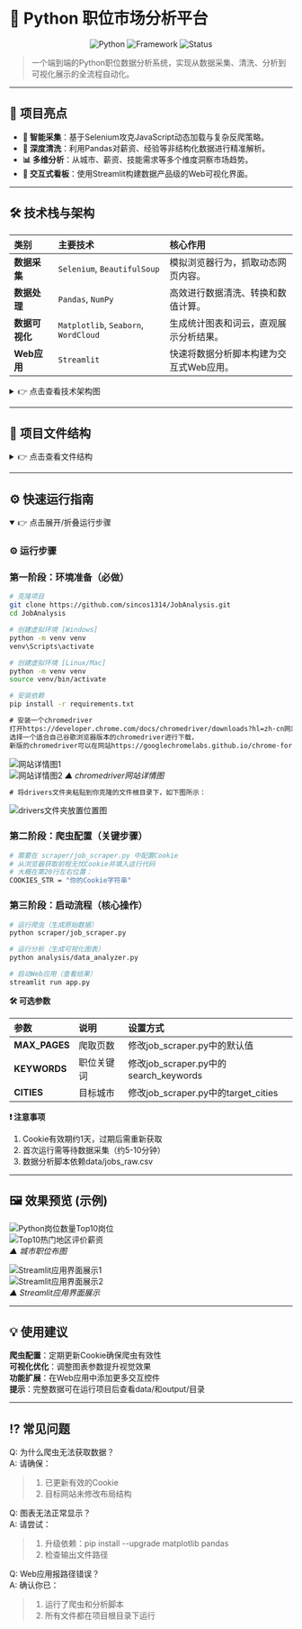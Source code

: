 # 🐍 Python 职位市场分析平台

<div align="center">

![Python](https://img.shields.io/badge/Python-3.9%2B-blue?logo=python&logoColor=white)
![Framework](https://img.shields.io/badge/Framework-Streamlit-red)
![Status](https://img.shields.io/badge/Status-Active-brightgreen)

</div>

> 一个端到端的Python职位数据分析系统，实现从数据采集、清洗、分析到可视化展示的全流程自动化。

---

## 🌟 项目亮点

-   **🎯 智能采集**：基于Selenium攻克JavaScript动态加载与复杂反爬策略。
-   **🧹 深度清洗**：利用Pandas对薪资、经验等非结构化数据进行精准解析。
-   **📊 多维分析**：从城市、薪资、技能需求等多个维度洞察市场趋势。
-   **🎨 交互式看板**：使用Streamlit构建数据产品级的Web可视化界面。

---

## 🛠️ 技术栈与架构

| 类别 | 主要技术 | 核心作用 |
| :--- | :--- | :--- |
| **数据采集** | `Selenium`, `BeautifulSoup` | 模拟浏览器行为，抓取动态网页内容。 |
| **数据处理** | `Pandas`, `NumPy` | 高效进行数据清洗、转换和数值计算。 |
| **数据可视化**| `Matplotlib`, `Seaborn`, `WordCloud`| 生成统计图表和词云，直观展示分析结果。 |
| **Web应用** | `Streamlit` | 快速将数据分析脚本构建为交互式Web应用。 |

<details>
<summary>👉 点击查看技术架构图</summary>

**▸ 数据采集层**  
   ├── 🔍 动态页面抓取 (Selenium)  
   └── 📦 输出：原始数据 CSV  

**▸ 数据处理层**  
   ├── 🧼 数据清洗 (Pandas)  
   ├── 🔢 数据分析 (NumPy)  
   └── 📦 输出：清洗后数据集  

**▸ 可视化层**  
   ├── 📊 图表生成 (Matplotlib/Seaborn)  
   ├── ☁️ 词云生成 (WordCloud)  
   └── 📦 输出：分析图表 PNG  

**▸ 应用层**  
   └── 🖥️ 交互式看板 (Streamlit)  

**完整流程：**  
1. 采集层 → 获取原始数据  
2. 处理层 → 提炼有价值信息  
3. 可视化层 → 创建直观图表  
4. 应用层 → 展示分析结果  

</details>

---

## 📂 项目文件结构
<details> <summary>👉 点击查看文件结构</summary>

```plaintext
📁 JobAnalysis/                        # 项目根目录
│
├── 📄 app.py                          # 🚀 Streamlit主应用入口
├── 📄 requirements.txt                # ⚙️ Python依赖库列表
├── 📄 README.md                       # 📖 项目文档(你现在看的这个文件)
│
├── 📁 scraper/                        # 🕸️ 数据采集模块
│   ├── 📄 job_scraper.py              # 动态网页爬虫主脚本
│   └── 📄 __init__.py                 # Python包标识文件
│
├── 📁 analysis/                       # 📊 数据分析模块
│   ├── 📄 data_analyzer.py            # 数据处理与分析脚本
│   └── 📄 __init__.py                 # Python包标识文件
│
├── 📁 drivers/                        # 🖥️ 浏览器驱动程序(可选)
│   └── 🔧 chromedriver.exe            # Chrome浏览器驱动
│
├── 📁 data/                           # 💾 数据存储目录(自动生成)
│   ├── 📝 jobs_raw.csv                # 原始网页抓取数据
│   └── 📝 jobs_cleaned.csv            # 清洗后的结构数据
│
├── 📁 output/                         # 🖼️ 分析结果目录(自动生成)
│   ├── 🎨 job_counts_by_city.png      # 职位城市分布图
│   ├── 💰 salary_by_city.png          # 城市薪资水平图
│   └── 🧠 skills_wordcloud.png        # 技能需求词云图
│
├── 📁 docs/                           # 📚 项目文档资源
│   └── 🖼️ demo.png                    # 项目截图/演示图
│
└── 📁 .git/                           # 🔒 Git版本控制目录(隐藏)
```

</details>

---

## ⚙️ 快速运行指南
<details open> <summary>👉 点击展开/折叠运行步骤</summary>

### ⚙️ 运行步骤

### 第一阶段：环境准备（必做）
```bash
# 克隆项目
git clone https://github.com/sincos1314/JobAnalysis.git
cd JobAnalysis
```
```bash
# 创建虚拟环境 [Windows]
python -m venv venv
venv\Scripts\activate

# 创建虚拟环境 [Linux/Mac]
python -m venv venv
source venv/bin/activate
```
```bash
# 安装依赖
pip install -r requirements.txt
```
```txt
# 安装一个chromedriver
打开https://developer.chrome.com/docs/chromedriver/downloads?hl=zh-cn网站，
选择一个适合自己谷歌浏览器版本的chromedriver进行下载，
新版的chromedriver可以在网站https://googlechromelabs.github.io/chrome-for-testing/上找到。
```
![网站详情图1](docs/网站详情图1.png)  
![网站详情图2](docs/网站详情图2.png) 
*▲ chromedriver网站详情图*
```txt
# 将drivers文件夹粘贴到你克隆的文件根目录下，如下图所示：
```
![drivers文件夹放置位置图](docs/drivers文件夹放置位置图.png)

### 第二阶段：爬虫配置（关键步骤）
```bash
# 需要在 scraper/job_scraper.py 中配置Cookie
# 从浏览器获取前程无忧Cookie并填入这行代码
# 大概在第20行左右位置：
COOKIES_STR = "你的Cookie字符串"
```

### 第三阶段：启动流程（核心操作）
```bash
# 运行爬虫（生成原始数据）
python scraper/job_scraper.py
```
```bash
# 运行分析（生成可视化图表）
python analysis/data_analyzer.py
```
```bash
# 启动Web应用（查看结果）
streamlit run app.py
```

**🛠 可选参数**

| 参数 |	说明	| 设置方式 |
| :--- | :--- | :--- |
| **MAX_PAGES** |	爬取页数	| 修改job_scraper.py中的默认值 |
| **KEYWORDS** |	职位关键词	| 修改job_scraper.py中的search_keywords |
| **CITIES** |	目标城市	| 修改job_scraper.py中的target_cities |

**❗ 注意事项**  
1. Cookie有效期约1天，过期后需重新获取  
2. 首次运行需等待数据采集（约5-10分钟）  
3. 数据分析脚本依赖data/jobs_raw.csv

</details>

---

## 🖼️ 效果预览 (示例)  
![Python岗位数量Top10岗位](output/job_counts_by_city.png)  
![Top10热门地区评价薪资](output/salary_by_city.png)  
*▲ 城市职位布图*

![Streamlit应用界面展示1](docs/demo1.png)  
![Streamlit应用界面展示2](docs/demo2.png)  
*▲ Streamlit应用界面展示*

---

## 💡 使用建议  
**爬虫配置**：定期更新Cookie确保爬虫有效性  
**可视化优化**：调整图表参数提升视觉效果  
**功能扩展**：在Web应用中添加更多交互控件  
**提示**：完整数据可在运行项目后查看data/和output/目录  

---

## ⁉️ 常见问题  
Q: 为什么爬虫无法获取数据？  
A: 请确保：
>1. 已更新有效的Cookie  
>2. 目标网站未修改布局结构

Q: 图表无法正常显示？  
A: 请尝试：
>1. 升级依赖：pip install --upgrade matplotlib pandas  
>2. 检查输出文件路径

Q: Web应用报路径错误？  
A: 确认你已：
>1. 运行了爬虫和分析脚本
>2. 所有文件都在项目根目录下运行
